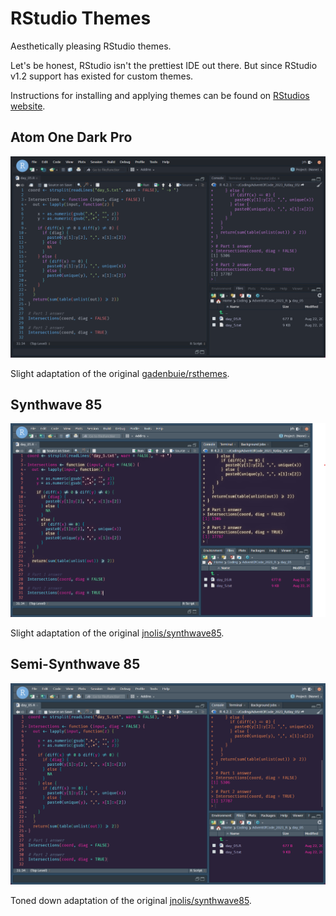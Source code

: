 # RStudio Themes

Aesthetically pleasing RStudio themes. 

Let's be honest, RStudio isn't the prettiest IDE out there. But since RStudio v1.2 support has existed for custom themes.

Instructions for installing and applying themes can be found on [RStudios website](https://www.rstudio.com/blog/rstudio-ide-custom-theme-support/).

## Atom One Dark Pro

![Atom One Dark Pro](./img/atom.png)

Slight adaptation of the original [gadenbuie/rsthemes](https://github.com/gadenbuie/rsthemes).

## Synthwave 85

![Synthwave 85](./img/synth.png)

Slight adaptation of the original [jnolis/synthwave85](https://github.com/jnolis/synthwave85).

## Semi-Synthwave 85

![Semi-Synthwave 85](./img/semisynth.png)

Toned down adaptation of the original [jnolis/synthwave85](https://github.com/jnolis/synthwave85).